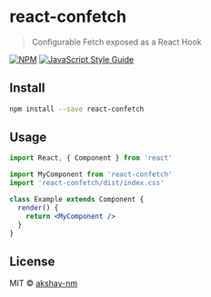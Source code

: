 # react-confetch

> Configurable Fetch exposed as a React Hook

[![NPM](https://img.shields.io/npm/v/react-confetch.svg)](https://www.npmjs.com/package/react-confetch) [![JavaScript Style Guide](https://img.shields.io/badge/code_style-standard-brightgreen.svg)](https://standardjs.com)

## Install

```bash
npm install --save react-confetch
```

## Usage

```jsx
import React, { Component } from 'react'

import MyComponent from 'react-confetch'
import 'react-confetch/dist/index.css'

class Example extends Component {
  render() {
    return <MyComponent />
  }
}
```

## License

MIT © [akshay-nm](https://github.com/akshay-nm)
